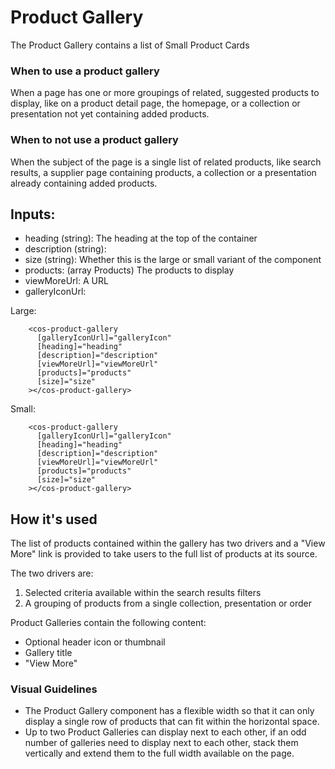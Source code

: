 # Product Gallery

The Product Gallery contains a list of Small Product Cards

### When to use a product gallery

When a page has one or more groupings of related, suggested products to display, like on a product detail page, the homepage, or a collection or presentation not yet containing added products.

### When to not use a product gallery

When the subject of the page is a single list of related products, like search results, a supplier page containing products, a collection or a presentation already containing added products.

## Inputs:

- heading (string): The heading at the top of the container
- description (string):
- size (string): Whether this is the large or small variant of the component
- products: (array Products) The products to display
- viewMoreUrl: A URL
- galleryIconUrl:

Large:

```
    <cos-product-gallery
      [galleryIconUrl]="galleryIcon"
      [heading]="heading"
      [description]="description"
      [viewMoreUrl]="viewMoreUrl"
      [products]="products"
      [size]="size"
    ></cos-product-gallery>

```

Small:

```
    <cos-product-gallery
      [galleryIconUrl]="galleryIcon"
      [heading]="heading"
      [description]="description"
      [viewMoreUrl]="viewMoreUrl"
      [products]="products"
      [size]="size"
    ></cos-product-gallery>
```

## How it's used

The list of products contained within the gallery has two drivers and a "View More" link is provided to take users to the full list of products at its source.

The two drivers are:

1. Selected criteria available within the search results filters
2. A grouping of products from a single collection, presentation or order

Product Galleries contain the following content:

- Optional header icon or thumbnail
- Gallery title
- "View More"

### Visual Guidelines

- The Product Gallery component has a flexible width so that it can only display a single row of products that can fit within the horizontal space.
- Up to two Product Galleries can display next to each other, if an odd number of galleries need to display next to each other, stack them vertically and extend them to the full width available on the page.
